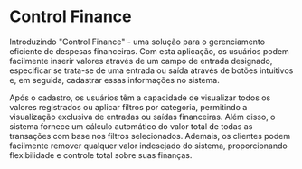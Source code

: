 # Control Finance

Introduzindo "Control Finance" - uma solução para o gerenciamento eficiente de despesas financeiras. Com esta aplicação, os usuários podem facilmente inserir valores através de um campo de entrada designado, especificar se trata-se de uma entrada ou saída através de botões intuitivos e, em seguida, cadastrar essas informações no sistema.

Após o cadastro, os usuários têm a capacidade de visualizar todos os valores registrados ou aplicar filtros por categoria, permitindo a visualização exclusiva de entradas ou saídas financeiras. Além disso, o sistema fornece um cálculo automático do valor total de todas as transações com base nos filtros selecionados. Ademais, os clientes podem facilmente remover qualquer valor indesejado do sistema, proporcionando flexibilidade e controle total sobre suas finanças.
